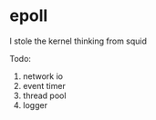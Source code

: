 # epoll
I stole the kernel thinking from squid

Todo: 
  1. network io 
  2. event timer
  3. thread pool 
  4. logger
